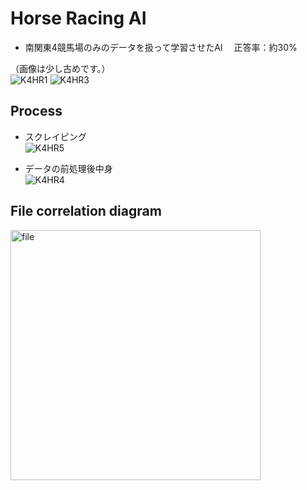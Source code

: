 # Horse Racing AI
* 南関東4競馬場のみのデータを扱って学習させたAI
　正答率：約30%  
 
 （画像は少し古めです。）  
 ![K4HR1](https://user-images.githubusercontent.com/16487150/101105857-00765b80-3612-11eb-866f-f02e15a5f629.jpg)
 ![K4HR3](https://user-images.githubusercontent.com/16487150/101143560-6686d100-365a-11eb-8a4c-58a93b497e14.jpg)

## Process
* スクレイピング  
![K4HR5](https://user-images.githubusercontent.com/16487150/101144118-30961c80-365b-11eb-8ad9-832226956f4f.jpg)

* データの前処理後中身  
![K4HR4](https://user-images.githubusercontent.com/16487150/101143758-b06fb700-365a-11eb-9d98-e823de872284.jpg)

## File correlation diagram
<img width="400" alt="file" src="https://user-images.githubusercontent.com/16487150/101142604-2d019600-3659-11eb-91a4-aa76286083be.jpg">
